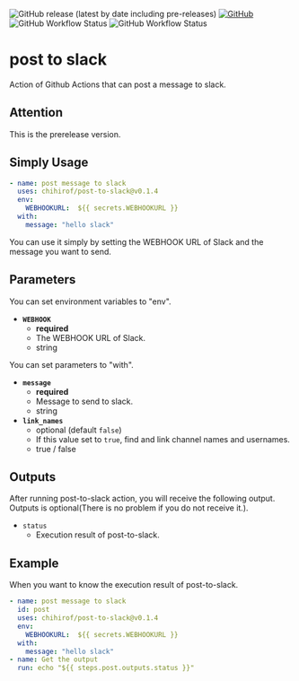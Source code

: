 ![GitHub release (latest by date including pre-releases)](https://img.shields.io/github/v/release/chihirof/post-to-slack?color=blue&include_prereleases)
[![GitHub](https://img.shields.io/github/license/chihirof/post-to-slack)](./LICENSE)
![GitHub Workflow Status](https://img.shields.io/github/workflow/status/chihirof/post-to-slack/test%20for%20post-to-slack?label=test%20post%20%28CI%29)
![GitHub Workflow Status](https://img.shields.io/github/workflow/status/chihirof/post-to-slack/lint?label=lint%20%28CI%29)

# post to slack

Action of Github Actions that can post a message to slack.  


## Attention

This is the prerelease version.  


## Simply Usage

```yaml
- name: post message to slack
  uses: chihirof/post-to-slack@v0.1.4
  env:
    WEBHOOKURL:  ${{ secrets.WEBHOOKURL }}
  with:
    message: "hello slack"
```

You can use it simply by setting the WEBHOOK URL of Slack and the message you want to send.


## Parameters

You can set environment variables to "env".

- **`WEBHOOK`** 
  - **required**
  - The WEBHOOK URL of Slack.
  - string


You can set parameters to "with".

- **`message`**
  - **required**
  - Message to send to slack.
  - string
- **`link_names`**
  - optional (default `false`)
  - If this value set to `true`, find and link channel names and usernames.
  - true / false

## Outputs

After running post-to-slack action, you will receive the following output.  
Outputs is optional(There is no problem if you do not receive it.).

- `status`
  - Execution result of post-to-slack.


## Example

When you want to know the execution result of post-to-slack.

```yaml
- name: post message to slack
  id: post
  uses: chihirof/post-to-slack@v0.1.4
  env:
    WEBHOOKURL:  ${{ secrets.WEBHOOKURL }}
  with:
    message: "hello slack"
- name: Get the output
  run: echo "${{ steps.post.outputs.status }}"
```
